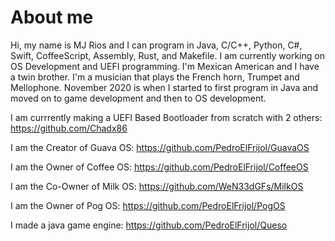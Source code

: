 # About me

Hi, my name is MJ Rios and I can program in Java, C/C++, Python, C#, Swift, CoffeeScript, Assembly, Rust, and Makefile. I am currently working on OS Development and UEFI programming. I'm Mexican American and I have a twin brother. I'm a musician that plays the French horn, Trumpet and Mellophone. November 2020 is when I started to first program in Java and moved on to game development and then to OS development.

I am currrently making a UEFI Based Bootloader from scratch with 2 others: https://github.com/Chadx86

I am the Creator of Guava OS: https://github.com/PedroElFrijol/GuavaOS

I am the Owner of Coffee OS: https://github.com/PedroElFrijol/CoffeeOS

I am the Co-Owner of Milk OS: https://github.com/WeN33dGFs/MilkOS

I am the Owner of Pog OS: https://github.com/PedroElFrijol/PogOS

I made a java game engine: https://github.com/PedroElFrijol/Queso

